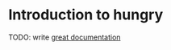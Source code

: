 # Introduction to hungry

TODO: write [great documentation](http://jacobian.org/writing/what-to-write/)
